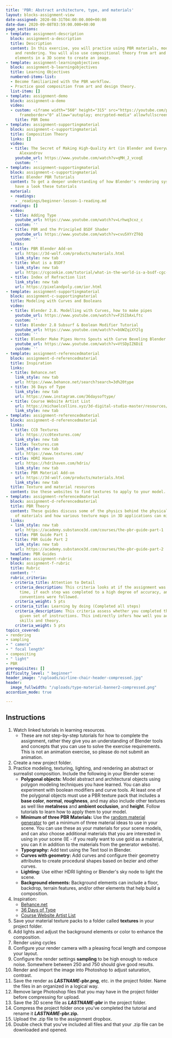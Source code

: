 ```yaml
---
title: 'PBR: Abstract architecture, type, and materials'
layout: blocks-assignment-view
date-assigned: 2020-08-31T04:00:00.000+00:00
date-due: 2020-09-08T03:59:00.000+00:00
page_sections:
- template: assignment-description
  block: assignment-a-description
  title: Description
  content: In this exercise, you will practice using PBR materials, modeling, lighting,
    and rendering. You will also use compositional theory from art and design to organize
    elements in a 3D scene to create an image.
- template: assignment-learningobjectives
  block: assignment-b-learningobjectives
  title: Learning Objectives
  numbered-items-list:
  - Become familiarized with the PBR workflow.
  - Practice good composition from art and design theory.
  list-item: []
- template: assignment-demo
  block: assignment-a-demo
  video:
  - custom: <iframe width="560" height="315" src="https://youtube.com/playlist?list=PL-V2nChTadrVzwK_273DPBW9SzcZpxu77"
      frameborder="0" allow="autoplay; encrypted-media" allowfullscreen></iframe>
    title: PBR Demo
- template: assignment-supportingmaterial
  block: assignment-c-supportingmaterial
  title: Composition Theory
  links: []
  video:
  - title: The Secret of Making High-Quality Art (in Blender and Everywhere) by Gleb
      Alexandrov
    youtube_url: https://www.youtube.com/watch?v=qMH_J_vcoqE
    custom: ''
- template: assignment-supportingmaterial
  block: assignment-c-supportingmaterial
  title: Blender PBR Tutorials
  content: To get a deeper understanding of how Blender's rendering system works,
    have a look these tutorials
  material:
  - readings:
    - _readings/beginner-lesson-1-reading.md
  readings: []
  video:
  - title: Adding Type
    youtube_url: https://www.youtube.com/watch?v=Lrhwq3cxz_c
    custom: ''
  - title: PBR and the Principled BSDF Shader
    youtube_url: https://www.youtube.com/watch?v=cvu5XYrZT6Q
    custom: ''
  links:
  - title: PBR Blender Add-on
    url: https://3d-wolf.com/products/materials.html
    link_style: new tab
  - title: What is a BSDF?
    link_style: new tab
    url: https://cgcookie.com/tutorial/what-in-the-world-is-a-bsdf-cgc-weekly-16
  - title: Index of Refraction list
    link_style: new tab
    url: https://pixelandpoly.com/ior.html
- template: assignment-supportingmaterial
  block: assignment-c-supportingmaterial
  title: Modeling with Curves and Booleans
  video:
  - title: Blender 2.8. Modelling with Curves, how to make pipes
    youtube_url: https://www.youtube.com/watch?v=F2SIbAxLftc
    custom: ''
  - title: Blender 2.8 Subsurf & Boolean Modifier Tutorial
    youtube_url: https://www.youtube.com/watch?v=bUWZqiXY2lg
    custom: ''
  - title: Blender Make Pipes Horns Spouts with Curve Beveling Blender 2.8
    youtube_url: https://www.youtube.com/watch?v=VtSDpIZ6DiE
    custom: ''
- template: assignment-referencedmaterial
  block: assignment-d-referencedmaterial
  title: Inspiration
  links:
  - title: Behance.net
    link_style: new tab
    url: https://www.behance.net/search?search=3d%20type
  - title: 36 Days of Type
    link_style: new tab
    url: https://www.instagram.com/36daysoftype/
  - title: Course Website Artist List
    url: https://michaelcollins.xyz/3d-digital-studio-master/resources/inspiration/
    link_style: new tab
- template: assignment-referencedmaterial
  block: assignment-d-referencedmaterial
  links:
  - title: CC0 Textures
    url: https://cc0textures.com/
    link_style: new tab
  - title: Textures.com
    link_style: new tab
    url: https://www.textures.com/
  - title: HDRI Haven
    url: https://hdrihaven.com/hdris/
    link_style: new tab
  - title: PBR Material Add-on
    url: https://3d-wolf.com/products/materials.html
    link_style: new tab
  title: Texture and material resources
  content: Use these websites to find textures to apply to your model.
- template: assignment-referencedmaterial
  block: assignment-d-referencedmaterial
  title: PBR Theory
  content: These guides discuss some of the physics behind the physical properties
    of materials and how various texture maps in 3D applications can mimic these properties.
  links:
  - link_style: new tab
    url: https://academy.substance3d.com/courses/the-pbr-guide-part-1
    title: PBR Guide Part 1
  - title: PBR Guide Part 2
    link_style: new tab
    url: https://academy.substance3d.com/courses/the-pbr-guide-part-2
  headline: PBR Guides
- template: assignment-rubric
  block: assignment-f-rubric
  title: Rubric
  content: ''
  rubric_criteria:
  - criteria_title: Attention to Detail
    criteria_description: This criteria looks at if the assignment was submitted on
      time, if each step was completed to a high degree of accuracy, and if file naming
      conventions were followed.
    criteria_weight: 5 pts
  - criteria_title: Learning by doing (Completed all steps)
    criteria_description: This criteria assess whether you completed the assignment's
      given set of instructions. This indirectly infers how well you acquired foundational
      skills and theory.
    criteria_weight: 5 pts
topics_covered:
- rendering
- sampling
- " camera"
- " focal length"
- compositing
- " light"
- PBR
prerequisites: []
difficulty_level: " beginner"
header_image: "/uploads/airline-chair-header-compressed.jpg"
header:
  image_fullwidth: "/uploads/type-material-banner2-compressed.png"
accordion_mode: true

---
```

## Instructions

 1. Watch linked tutorials in learning resources.
    * These are not step-by-step tutorials for how to complete the assignment, rather they give you an understanding of Blender tools and concepts that you can use to solve the exercise requirements. This is not an animation exercise, so please do not submit an animation.
 2. Create a new project folder.
 3. Practice modeling, texturing, lighting, and rendering an abstract or surrealist composition. Include the following in your Blender scene:
    * **Polygonal objects:** Model abstract and architectural objects using polygon modeling techniques you have learned. You can also experiment with boolean modifiers and curve tools. At least one of the polygonal objects must use a PBR texture pack that includes a **base color**, **normal**, **roughness**, and may also include other textures as well like **metalness** and **ambient occlusion**, and **height**. Follow tutorials to learn how to apply them to your model.
    * **Minimum of three PBR Materials:** Use the [random material generator](https://perchance.org/building-material) to get a minimum of three material ideas to use in your scene. You can use these as your materials for your scene models, and can also choose additional materials that you are interested in using in your scene (IE - if you really want to use gold as a material, you can it in addition to the materials from the generator website). 
    * **Typography:** Add text using the Text tool in Blender.
    * **Curves with geometry:** Add curves and configure their geometry attributes to create procedural shapes based on bezier and other curves.
    * **Lighting:** Use either HDRI lighting or Blender's sky node to light the scene.
    * **Background elements:** Background elements can include a floor, backdrop, terrain features, and/or other elements that help build a composition.
 4. Inspiration:
    * [Behance.net](https://www.behance.net/search?search=3d%20type)
    * [36 Days of Type](https://www.instagram.com/36daysoftype/)
    * [Course Website Artist List](https://michaelcollins.xyz/3d-digital-studio-master/resources/inspiration/)
 5. Save your material texture packs to a folder called **textures** in your project folder.
 6. Add lights and adjust the background elements or color to enhance the composition.
 7. Render using cycles
 8. Configure your render camera with a pleasing focal length and compose your layout.
 9. Configure the render settings **sampling** to be high enough to reduce noise. Somewhere between 250 and 750 should give good results.
10. Render and import the image into Photoshop to adjust saturation, contrast.
11. Save the render as **_LASTNAME_-pbr.png**, etc. in the project folder. Name the files in an organized in a logical way.
12. Remove large Photoshop files that you may have in the project folder before compressing for upload.
13. Save the 3D scene file as **_LASTNAME_-pbr** in the project folder.
14. Compress the project folder once you’ve completed the tutorial and rename it **_LASTNAME_-pbr.zip.**
15. Upload the .zip file to the assignment dropbox.
16. Double check that you've included all files and that your .zip file can be downloaded and opened.